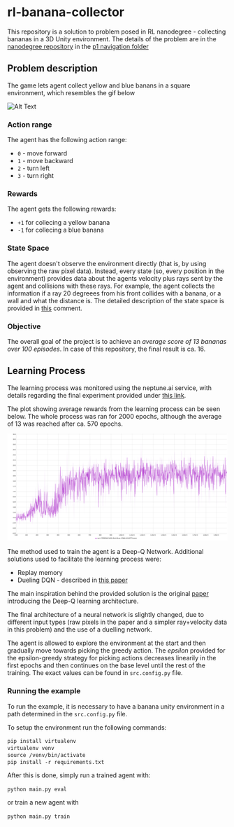 # rl-banana-collector
This repository is a solution to problem posed in RL nanodegree - collecting bananas in a 3D Unity environment.
The details of the problem are in the [nanodegree repository](https://github.com/udacity/deep-reinforcement-learning)
in the [p1 navigation folder](https://github.com/udacity/deep-reinforcement-learning/tree/master/p1_navigation)

## Problem description
The game lets agent collect yellow and blue banans in a square environment, which resembles the gif below     

![Alt Text](https://user-images.githubusercontent.com/10624937/42135619-d90f2f28-7d12-11e8-8823-82b970a54d7e.gif)

### Action range
The agent has the following action range:  
* `0` - move forward
* `1` - move backward
* `2` - turn left
* `3` - turn right

### Rewards
The agent gets the following rewards:
* `+1` for collecing a yellow banana
* `-1` for collecing a blue banana

### State Space
The agent doesn't observe the environment directly (that is, by using observing the raw pixel data).
Instead, every state (so, every position in the environment) provides data about the agents velocity plus 
rays sent by the agent and collisions with these rays. For example, the agent collects the information if a ray 20
degreees from his front collides with a banana, or a wall and what the distance is. The detailed description of 
the state space is provided in [this](https://github.com/Unity-Technologies/ml-agents/issues/1134#issuecomment-417497502)
comment.

### Objective
The overall goal of the project is to achieve an *average score of 13 bananas over 100 episodes*. In case of this 
repository, the final result is ca. 16. 

## Learning Process 
The learning process was monitored using the neptune.ai service, with details regarding the final experiment provided 
under [this link](https://app.neptune.ai/wsz/RL-bananas/e/RLBAN-51/charts). 

The plot showing average rewards from the learning process can be seen below. The whole process was ran for 2000
epochs, although the average of 13 was reached after ca. 570 epochs.

![plot plot](plots/learning_process.png)

The method used to train the agent is a Deep-Q Network. Additional solutions used to facilitate the learning process were:
* Replay memory
* Dueling DQN - described in [this paper](https://arxiv.org/abs/1511.06581)

The main inspiration behind the provided solution is the original [paper](https://storage.googleapis.com/deepmind-media/dqn/DQNNaturePaper.pdf)
introducing the Deep-Q learning architecture.

The final architecture of a neural network is slightly changed, due to different input types (raw pixels in the paper
and a simpler ray+velocity data in this problem) and the use of a duelling network. 

The agent is allowed to explore the environment at the start and then gradually move towards picking the greedy action.
The *epsilon* provided for the epsilon-greedy strategy for picking actions decreases linearily in the first epochs
and then continues on the base level until the rest of the training. The exact values can be found in `src.config.py` file.

### Running the example
To run the example, it is necessary to have a banana unity environment in a path determined in the `src.config.py` file.

To setup the environment run the following commands:
```angular2html
pip install virtualenv
virtualenv venv
source /venv/bin/activate
pip install -r requirements.txt
```

After this is done, simply run a trained agent with:

`python main.py eval`

or train a new agent with

`python main.py train`